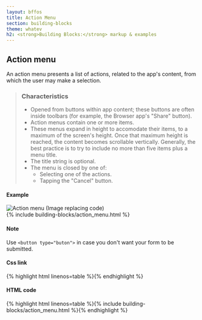 ```yaml
---
layout: bffos
title: Action Menu
section: building-blocks
theme: whatev
h2: <strong>Building Blocks:</strong> markup & examples
---
```


## Action menu

An action menu presents a list of actions, related to the app's content, from which the user may make a selection.

> ### Characteristics
> * Opened from buttons within app content; these buttons are often inside toolbars (for example, the Browser app's "Share" button).
> * Action menus contain one or more items.
> * These menus expand in height to accomodate their items, to a maximum of the screen's height. Once that maximum height is reached, the content becomes scrollable vertically. Generally, the best practice is to try to include no more than five items plus a menu title.
> * The title string is optional.
> * The menu is closed by one of:
>   * Selecting one of the actions.
>   * Tapping the "Cancel" button.

<div>
  <h4>Example</h4>
  <section class="example">
    <img src="../images/BB/action_menu.jpg" alt="Action menu (Image replacing code)"/>
    <article class="full frame">{% include building-blocks/action_menu.html %}</article>
  </section>

  <h4>Note</h4>
  <section class="note">
    <p>Use <code>&lt;button type="buton"&gt;</code> in case you don't want your form to be submitted.</p>
  </section>
  
  <h4>Css link</h4>
  {% highlight html linenos=table %}<link href="(your styles folder)/themes/whatev/action_menu.css" rel="stylesheet" type="text/css">{% endhighlight %}

  <h4>HTML code</h4>
  {% highlight html linenos=table %}{% include building-blocks/action_menu.html %}{% endhighlight %}
</div>